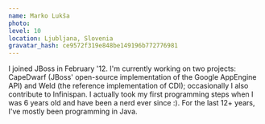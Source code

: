 ```yaml
---
name: Marko Lukša
photo:
level: 10
location: Ljubljana, Slovenia
gravatar_hash: ce9572f319e848be149196b772776981
---
```

I joined JBoss in February '12. I'm currently working on two projects: CapeDwarf
(JBoss' open-source implementation of the Google AppEngine API) and Weld (the
reference implementation of CDI); occasionally I also contribute to Infinispan.
I actually took my first programming steps when I was 6 years old and have been
a nerd ever since :). For the last 12+ years, I've mostly been programming in
Java.
